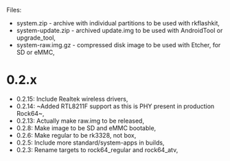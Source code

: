 Files:

- system.zip - archive with individual partitions to be used with rkflashkit,
- system-update.zip - archived update.img to be used with AndroidTool or upgrade_tool,
- system-raw.img.gz - compressed disk image to be used with Etcher, for SD or eMMC,

# 0.2.x

- 0.2.15: Include Realtek wireless drivers,
- 0.2.14: ~Added RTL8211F support as this is PHY present in production Rock64~,
- 0.2.13: Actually make raw.img to be released,
- 0.2.8: Make image to be SD and eMMC bootable,
- 0.2.6: Make regular to be rk3328, not box,
- 0.2.5: Include more standard/system-apps in builds,
- 0.2.3: Rename targets to rock64_regular and rock64_atv,

